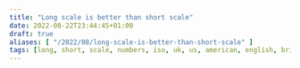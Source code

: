 ```yaml
---
title: "Long scale is better than short scale"
date: 2022-08-22T23:44:45+01:00
draft: true
aliases: [ "/2022/08/long-scale-is-better-than-short-scale" ]
tags: [long, short, scale, numbers, iso, uk, us, american, english, british]
---
```


